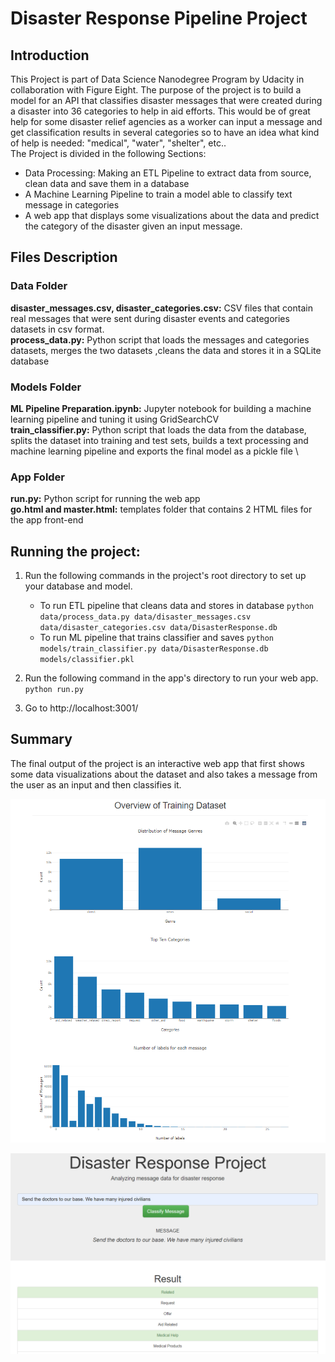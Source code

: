 # Disaster Response Pipeline Project

## Introduction
This Project is part of Data Science Nanodegree Program by Udacity in collaboration with Figure Eight. The purpose of the project is to build a model for an API that classifies disaster messages that were created during a disaster into 36 categories to help in aid efforts. This would be of great help for some disaster relief agencies as a worker can input a message and get classification results in several categories so to have an idea what kind of help is needed: "medical", "water", "shelter", etc.. \
The Project is divided in the following Sections:

* Data Processing: Making an ETL Pipeline to extract data from source, clean data and save them in a database
* A Machine Learning Pipeline to train a model able to classify text message in categories
* A web app that displays some visualizations about the data and predict the category of the disaster given an input message.

## Files Description
### Data Folder
**disaster_messages.csv, disaster_categories.csv:** CSV files that contain real messages that were sent during disaster events and categories datasets in csv format. \
**process_data.py:** Python script that loads the messages and categories datasets, merges the two datasets ,cleans the data and stores it in a SQLite database
### Models Folder
**ML Pipeline Preparation.ipynb:** Jupyter notebook for building a machine learning pipeline and tuning it using GridSearchCV \
**train_classifier.py:** Python script that loads the data from the database, splits the dataset into training and test sets, builds a text processing and machine learning pipeline and exports the final model as a pickle file \
### App Folder
**run.py:** Python script for running the web app \
**go.html and master.html:** templates folder that contains 2 HTML files for the app front-end

## Running the project:
1. Run the following commands in the project's root directory to set up your database and model.

    - To run ETL pipeline that cleans data and stores in database
        `python data/process_data.py data/disaster_messages.csv data/disaster_categories.csv data/DisasterResponse.db`
    - To run ML pipeline that trains classifier and saves
        `python models/train_classifier.py data/DisasterResponse.db models/classifier.pkl`

2. Run the following command in the app's directory to run your web app.
    `python run.py`

3. Go to http://localhost:3001/

## Summary 
The final output of the project is an interactive web app that first shows some data visualizations about the dataset and also takes a message from the user as an input and then classifies it.

![Capture1](https://github.com/AhmedYasser1997/DisasterResponseProject/blob/master/Capture1.PNG)

![Capture2](https://github.com/AhmedYasser1997/DisasterResponseProject/blob/master/Capture2.PNG)

